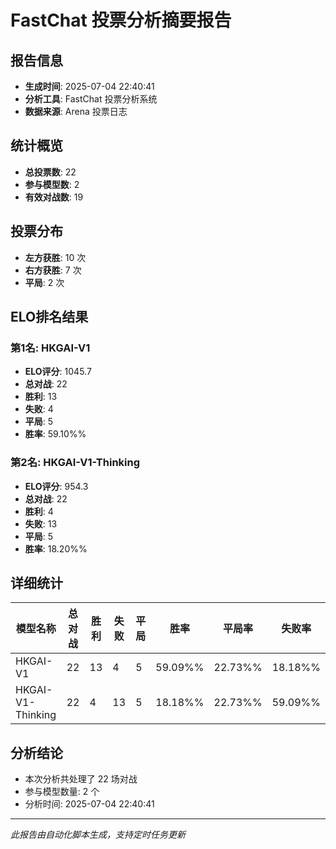 # FastChat 投票分析摘要报告

## 报告信息
- **生成时间**: 2025-07-04 22:40:41
- **分析工具**: FastChat 投票分析系统
- **数据来源**: Arena 投票日志

## 统计概览
- **总投票数**: 22
- **参与模型数**: 2
- **有效对战数**: 19

## 投票分布
- **左方获胜**: 10 次
- **右方获胜**: 7 次
- **平局**: 2 次

## ELO排名结果
### 第1名: HKGAI-V1
- **ELO评分**: 1045.7
- **总对战**: 22
- **胜利**: 13
- **失败**: 4
- **平局**: 5
- **胜率**: 59.10%%

### 第2名: HKGAI-V1-Thinking
- **ELO评分**: 954.3
- **总对战**: 22
- **胜利**: 4
- **失败**: 13
- **平局**: 5
- **胜率**: 18.20%%

## 详细统计

| 模型名称 | 总对战 | 胜利 | 失败 | 平局 | 胜率 | 平局率 | 失败率 |
|---------|--------|------|------|------|------|--------|--------|
| HKGAI-V1 | 22 | 13 | 4 | 5 | 59.09%% | 22.73%% | 18.18%% |
| HKGAI-V1-Thinking | 22 | 4 | 13 | 5 | 18.18%% | 22.73%% | 59.09%% |

## 分析结论
- 本次分析共处理了 22 场对战
- 参与模型数量: 2 个
- 分析时间: 2025-07-04 22:40:41

---
*此报告由自动化脚本生成，支持定时任务更新*
